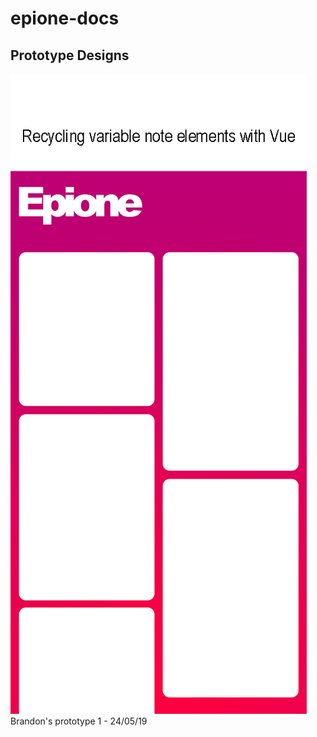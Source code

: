 # epione-docs

## Prototype Designs

![Brandon's design 24/05/19](https://github.com/epione-app/epione-docs/blob/master/epione-notes.png)
Brandon's prototype 1 - 24/05/19
